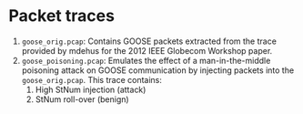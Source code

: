 # Packet traces
1. `goose_orig.pcap`: Contains GOOSE packets extracted from the trace provided by mdehus for the 2012 IEEE Globecom Workshop paper.
2. `goose_poisoning.pcap`: Emulates the effect of a man-in-the-middle poisoning attack on GOOSE communication by injecting packets into the `goose_orig.pcap`. This trace contains:
    1. High StNum injection (attack)
    2. StNum roll-over (benign)
